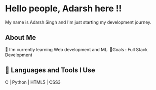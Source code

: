 # Hello people, Adarsh here !!

My name is Adarsh Singh and I'm just starting my development journey.

## About Me

🔳 I'm currently learning Web development and ML.
🎯Goals : Full Stack Development

## 🚀 Languages and Tools I Use
C | Python | HTML5 | CSS3

